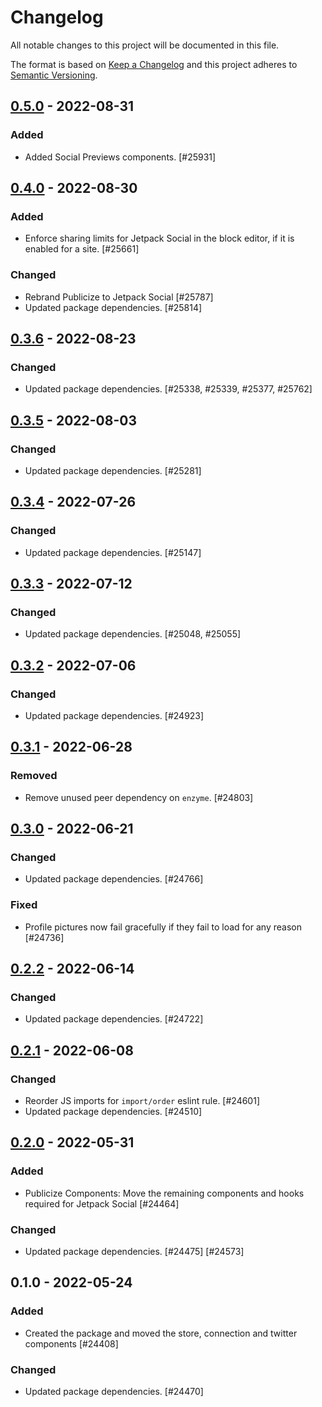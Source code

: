 # Changelog

All notable changes to this project will be documented in this file.

The format is based on [Keep a Changelog](https://keepachangelog.com/en/1.0.0/)
and this project adheres to [Semantic Versioning](https://semver.org/spec/v2.0.0.html).

## [0.5.0] - 2022-08-31
### Added
- Added Social Previews components. [#25931]

## [0.4.0] - 2022-08-30
### Added
- Enforce sharing limits for Jetpack Social in the block editor, if it is enabled for a site. [#25661]

### Changed
- Rebrand Publicize to Jetpack Social [#25787]
- Updated package dependencies. [#25814]

## [0.3.6] - 2022-08-23
### Changed
- Updated package dependencies. [#25338, #25339, #25377, #25762]

## [0.3.5] - 2022-08-03
### Changed
- Updated package dependencies. [#25281]

## [0.3.4] - 2022-07-26
### Changed
- Updated package dependencies. [#25147]

## [0.3.3] - 2022-07-12
### Changed
- Updated package dependencies. [#25048, #25055]

## [0.3.2] - 2022-07-06
### Changed
- Updated package dependencies. [#24923]

## [0.3.1] - 2022-06-28
### Removed
- Remove unused peer dependency on `enzyme`. [#24803]

## [0.3.0] - 2022-06-21
### Changed
- Updated package dependencies. [#24766]

### Fixed
- Profile pictures now fail gracefully if they fail to load for any reason [#24736]

## [0.2.2] - 2022-06-14
### Changed
- Updated package dependencies. [#24722]

## [0.2.1] - 2022-06-08
### Changed
- Reorder JS imports for `import/order` eslint rule. [#24601]
- Updated package dependencies. [#24510]

## [0.2.0] - 2022-05-31
### Added
- Publicize Components: Move the remaining components and hooks required for Jetpack Social [#24464]

### Changed
- Updated package dependencies. [#24475] [#24573]

## 0.1.0 - 2022-05-24
### Added
- Created the package and moved the store, connection and twitter components [#24408]

### Changed
- Updated package dependencies. [#24470]

[0.5.0]: https://github.com/Automattic/jetpack-publicize-components/compare/v0.4.0...v0.5.0
[0.4.0]: https://github.com/Automattic/jetpack-publicize-components/compare/v0.3.6...v0.4.0
[0.3.6]: https://github.com/Automattic/jetpack-publicize-components/compare/v0.3.5...v0.3.6
[0.3.5]: https://github.com/Automattic/jetpack-publicize-components/compare/v0.3.4...v0.3.5
[0.3.4]: https://github.com/Automattic/jetpack-publicize-components/compare/v0.3.3...v0.3.4
[0.3.3]: https://github.com/Automattic/jetpack-publicize-components/compare/v0.3.2...v0.3.3
[0.3.2]: https://github.com/Automattic/jetpack-publicize-components/compare/v0.3.1...v0.3.2
[0.3.1]: https://github.com/Automattic/jetpack-publicize-components/compare/v0.3.0...v0.3.1
[0.3.0]: https://github.com/Automattic/jetpack-publicize-components/compare/v0.2.2...v0.3.0
[0.2.2]: https://github.com/Automattic/jetpack-publicize-components/compare/v0.2.1...v0.2.2
[0.2.1]: https://github.com/Automattic/jetpack-publicize-components/compare/v0.2.0...v0.2.1
[0.2.0]: https://github.com/Automattic/jetpack-publicize-components/compare/v0.1.0...v0.2.0
